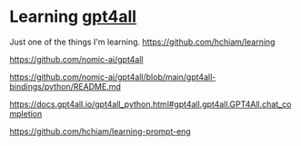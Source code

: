 # Learning [gpt4all](https://github.com/nomic-ai/gpt4all)

Just one of the things I'm learning. https://github.com/hchiam/learning

https://github.com/nomic-ai/gpt4all

https://github.com/nomic-ai/gpt4all/blob/main/gpt4all-bindings/python/README.md

https://docs.gpt4all.io/gpt4all_python.html#gpt4all.gpt4all.GPT4All.chat_completion

https://github.com/hchiam/learning-prompt-eng
